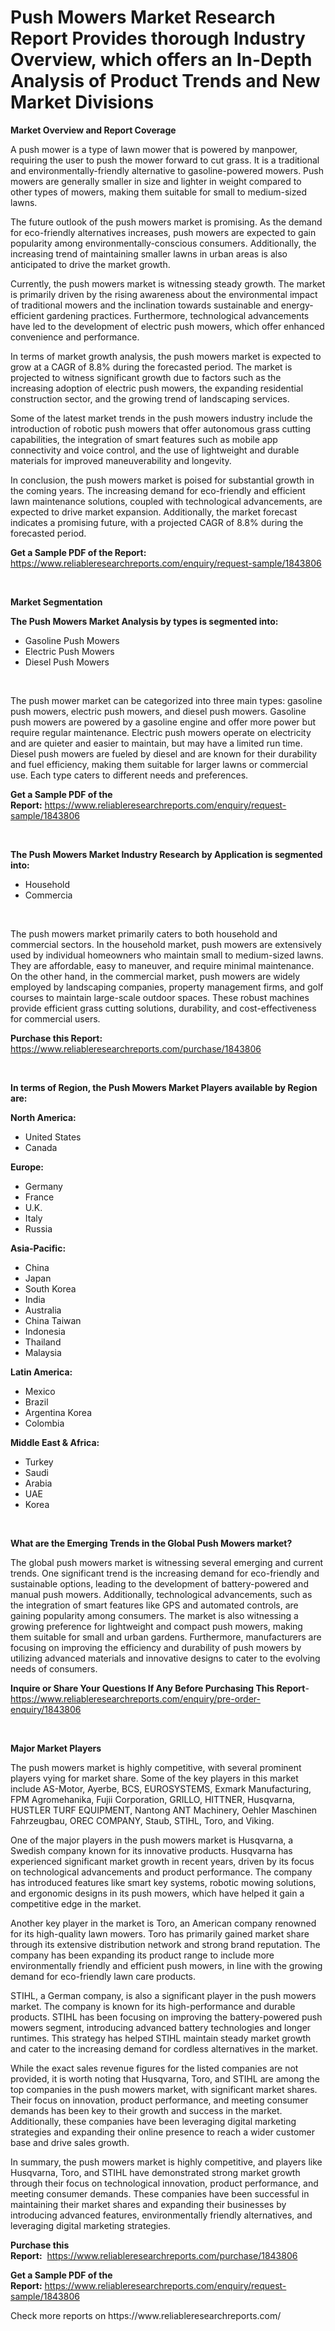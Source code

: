 <p><h1>Push Mowers Market Research Report Provides thorough Industry Overview, which offers an In-Depth Analysis of Product Trends and New Market Divisions</h1></p><p><strong>Market Overview and Report Coverage</strong></p>
<p><p>A push mower is a type of lawn mower that is powered by manpower, requiring the user to push the mower forward to cut grass. It is a traditional and environmentally-friendly alternative to gasoline-powered mowers. Push mowers are generally smaller in size and lighter in weight compared to other types of mowers, making them suitable for small to medium-sized lawns.</p><p>The future outlook of the push mowers market is promising. As the demand for eco-friendly alternatives increases, push mowers are expected to gain popularity among environmentally-conscious consumers. Additionally, the increasing trend of maintaining smaller lawns in urban areas is also anticipated to drive the market growth.</p><p>Currently, the push mowers market is witnessing steady growth. The market is primarily driven by the rising awareness about the environmental impact of traditional mowers and the inclination towards sustainable and energy-efficient gardening practices. Furthermore, technological advancements have led to the development of electric push mowers, which offer enhanced convenience and performance.</p><p>In terms of market growth analysis, the push mowers market is expected to grow at a CAGR of 8.8% during the forecasted period. The market is projected to witness significant growth due to factors such as the increasing adoption of electric push mowers, the expanding residential construction sector, and the growing trend of landscaping services.</p><p>Some of the latest market trends in the push mowers industry include the introduction of robotic push mowers that offer autonomous grass cutting capabilities, the integration of smart features such as mobile app connectivity and voice control, and the use of lightweight and durable materials for improved maneuverability and longevity.</p><p>In conclusion, the push mowers market is poised for substantial growth in the coming years. The increasing demand for eco-friendly and efficient lawn maintenance solutions, coupled with technological advancements, are expected to drive market expansion. Additionally, the market forecast indicates a promising future, with a projected CAGR of 8.8% during the forecasted period.</p></p>
<p><strong>Get a Sample PDF of the Report:</strong> <a href="https://www.reliableresearchreports.com/enquiry/request-sample/1843806">https://www.reliableresearchreports.com/enquiry/request-sample/1843806</a></p>
<p>&nbsp;</p>
<p><strong>Market Segmentation</strong></p>
<p><strong>The Push Mowers Market Analysis by types is segmented into:</strong></p>
<p><ul><li>Gasoline Push Mowers</li><li>Electric Push Mowers</li><li>Diesel Push Mowers</li></ul></p>
<p>&nbsp;</p>
<p><p>The push mower market can be categorized into three main types: gasoline push mowers, electric push mowers, and diesel push mowers. Gasoline push mowers are powered by a gasoline engine and offer more power but require regular maintenance. Electric push mowers operate on electricity and are quieter and easier to maintain, but may have a limited run time. Diesel push mowers are fueled by diesel and are known for their durability and fuel efficiency, making them suitable for larger lawns or commercial use. Each type caters to different needs and preferences.</p></p>
<p><strong>Get a Sample PDF of the Report:</strong>&nbsp;<a href="https://www.reliableresearchreports.com/enquiry/request-sample/1843806">https://www.reliableresearchreports.com/enquiry/request-sample/1843806</a></p>
<p>&nbsp;</p>
<p><strong>The Push Mowers Market Industry Research by Application is segmented into:</strong></p>
<p><ul><li>Household</li><li>Commercia</li></ul></p>
<p>&nbsp;</p>
<p><p>The push mowers market primarily caters to both household and commercial sectors. In the household market, push mowers are extensively used by individual homeowners who maintain small to medium-sized lawns. They are affordable, easy to maneuver, and require minimal maintenance. On the other hand, in the commercial market, push mowers are widely employed by landscaping companies, property management firms, and golf courses to maintain large-scale outdoor spaces. These robust machines provide efficient grass cutting solutions, durability, and cost-effectiveness for commercial users.</p></p>
<p><strong>Purchase this Report:</strong>&nbsp; <a href="https://www.reliableresearchreports.com/purchase/1843806">https://www.reliableresearchreports.com/purchase/1843806</a></p>
<p>&nbsp;</p>
<p><strong>In terms of Region, the Push Mowers Market Players available by Region are:</strong></p>
<p>
    <p> <strong> North America: </strong>
        <ul>
            <li>United States</li>
            <li>Canada</li>
        </ul>
        </p> 
    <p> <strong> Europe: </strong>
        <ul>
            <li>Germany</li>
            <li>France</li>
            <li>U.K.</li>
            <li>Italy</li>
            <li>Russia</li>
        </ul>
        </p> 
    <p> <strong> Asia-Pacific: </strong>
        <ul>
            <li>China</li>
            <li>Japan</li>
            <li>South Korea</li>
            <li>India</li>
            <li>Australia</li>
            <li>China Taiwan</li>
            <li>Indonesia</li>
            <li>Thailand</li>
            <li>Malaysia</li>
        </ul>
        </p> 
    <p> <strong> Latin America: </strong>
        <ul>
            <li>Mexico</li>
            <li>Brazil</li>
            <li>Argentina Korea</li>
            <li>Colombia</li>
        </ul>
        </p> 
    <p> <strong> Middle East & Africa: </strong>
        <ul>
            <li>Turkey</li>
            <li>Saudi</li>
            <li>Arabia</li>
            <li>UAE</li>
            <li>Korea</li>
        </ul>
    </p>
    </p>
<p>&nbsp;</p>
<p><strong>What are the Emerging Trends in the Global Push Mowers market?</strong></p>
<p><p>The global push mowers market is witnessing several emerging and current trends. One significant trend is the increasing demand for eco-friendly and sustainable options, leading to the development of battery-powered and manual push mowers. Additionally, technological advancements, such as the integration of smart features like GPS and automated controls, are gaining popularity among consumers. The market is also witnessing a growing preference for lightweight and compact push mowers, making them suitable for small and urban gardens. Furthermore, manufacturers are focusing on improving the efficiency and durability of push mowers by utilizing advanced materials and innovative designs to cater to the evolving needs of consumers.</p></p>
<p><strong>Inquire or Share Your Questions If Any Before Purchasing This Report</strong>- <a href="https://www.reliableresearchreports.com/enquiry/pre-order-enquiry/1843806">https://www.reliableresearchreports.com/enquiry/pre-order-enquiry/1843806</a></p>
<p>&nbsp;</p>
<p><strong>Major Market Players</strong></p>
<p><p>The push mowers market is highly competitive, with several prominent players vying for market share. Some of the key players in this market include AS-Motor, Ayerbe, BCS, EUROSYSTEMS, Exmark Manufacturing, FPM Agromehanika, Fujii Corporation, GRILLO, HITTNER, Husqvarna, HUSTLER TURF EQUIPMENT, Nantong ANT Machinery, Oehler Maschinen Fahrzeugbau, OREC COMPANY, Staub, STIHL, Toro, and Viking. </p><p>One of the major players in the push mowers market is Husqvarna, a Swedish company known for its innovative products. Husqvarna has experienced significant market growth in recent years, driven by its focus on technological advancements and product performance. The company has introduced features like smart key systems, robotic mowing solutions, and ergonomic designs in its push mowers, which have helped it gain a competitive edge in the market.</p><p>Another key player in the market is Toro, an American company renowned for its high-quality lawn mowers. Toro has primarily gained market share through its extensive distribution network and strong brand reputation. The company has been expanding its product range to include more environmentally friendly and efficient push mowers, in line with the growing demand for eco-friendly lawn care products.</p><p>STIHL, a German company, is also a significant player in the push mowers market. The company is known for its high-performance and durable products. STIHL has been focusing on improving the battery-powered push mowers segment, introducing advanced battery technologies and longer runtimes. This strategy has helped STIHL maintain steady market growth and cater to the increasing demand for cordless alternatives in the market.</p><p>While the exact sales revenue figures for the listed companies are not provided, it is worth noting that Husqvarna, Toro, and STIHL are among the top companies in the push mowers market, with significant market shares. Their focus on innovation, product performance, and meeting consumer demands has been key to their growth and success in the market. Additionally, these companies have been leveraging digital marketing strategies and expanding their online presence to reach a wider customer base and drive sales growth.</p><p>In summary, the push mowers market is highly competitive, and players like Husqvarna, Toro, and STIHL have demonstrated strong market growth through their focus on technological innovation, product performance, and meeting consumer demands. These companies have been successful in maintaining their market shares and expanding their businesses by introducing advanced features, environmentally friendly alternatives, and leveraging digital marketing strategies.</p></p>
<p><strong>Purchase this Report:</strong>&nbsp;&nbsp;<a href="https://www.reliableresearchreports.com/purchase/1843806">https://www.reliableresearchreports.com/purchase/1843806</a></p>
<p></p>
<p><strong>Get a Sample PDF of the Report:</strong>&nbsp;<a href="https://www.reliableresearchreports.com/enquiry/request-sample/1843806">https://www.reliableresearchreports.com/enquiry/request-sample/1843806</a></p>
<p>Check more reports on https://www.reliableresearchreports.com/</p>